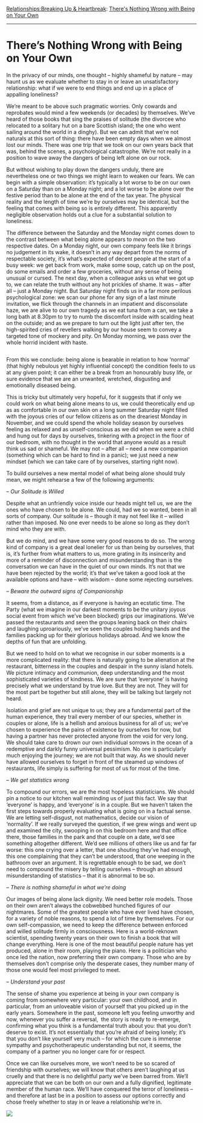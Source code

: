 [Relationships:](https://www.theschooloflife.com/thebookoflife/category/relationships/)[Breaking Up & Heartbreak](https://www.theschooloflife.com/thebookoflife/category/relationships/breaking-up-heartbreak/): [There's Nothing Wrong with Being on Your Own](https://www.theschooloflife.com/thebookoflife/the-terror-of-being-on-our-own/)

* * *

# There’s Nothing Wrong with Being on Your Own

In the privacy of our minds, one thought – highly shameful by nature – may haunt us as we evaluate whether to stay in or leave an unsatisfactory relationship: what if we were to end things and end up in a place of appalling loneliness?

We’re meant to be above such pragmatic worries. Only cowards and reprobates would mind a few weekends (or decades) by themselves. We’ve heard of those books that sing the praises of solitude (the divorcee who relocated to a solitary hut on a bare Scottish island; the one who went sailing around the world in a dinghy). But we can admit that we’re not naturals at this sort of thing: there have been empty days when we almost lost our minds. There was one trip that we took on our own years back that was, behind the scenes, a psychological catastrophe. We’re not really in a position to wave away the dangers of being left alone on our rock.

But without wishing to play down the dangers unduly, there are nevertheless one or two things we might learn to weaken our fears. We can begin with a simple observation: it’s typically a lot worse to be on our own on a Saturday than on a Monday night; and a lot worse to be alone over the festive period than to be alone at the end of the tax year. The physical reality and the length of time we’re by ourselves may be identical, but the feeling that comes with being so is entirely different. This apparently negligible observation holds out a clue for a substantial solution to loneliness.

The difference between the Saturday and the Monday night comes down to the contrast between what being alone appears to _mean_ on the two respective dates. On a Monday night, our own company feels like it brings no judgement in its wake, it doesn’t in any way depart from the norms of respectable society, it’s what’s expected of decent people at the start of a busy week: we get back from work, make some soup, catch up on the post, do some emails and order a few groceries, without any sense of being unusual or cursed. The next day, when a colleague asks us what we got up to, we can relate the truth without any hot prickles of shame. It was – after all – just a Monday night. But Saturday night finds us in a far more perilous psychological zone: we scan our phone for any sign of a last minute invitation, we flick through the channels in an impatient and disconsolate haze, we are alive to our own tragedy as we eat tuna from a can, we take a long bath at 8.30pm to try to numb the discomfort inside with scalding heat on the outside; and as we prepare to turn out the light just after ten, the high-spirited cries of revellers walking by our house seem to convey a targeted tone of mockery and pity. On Monday morning, we pass over the whole horrid incident with haste.&nbsp;

<figure class="aligncenter"><img src="https://www.theschooloflife.com/thebookoflife/wp-content/uploads/2019/11/IMG_0730.jpg" alt="" class="wp-image-23812" srcset="https://www.theschooloflife.com/thebookoflife/wp-content/uploads/2019/11/IMG_0730.jpg 918w, https://www.theschooloflife.com/thebookoflife/wp-content/uploads/2019/11/IMG_0730-277x300.jpg 277w, https://www.theschooloflife.com/thebookoflife/wp-content/uploads/2019/11/IMG_0730-768x833.jpg 768w" sizes="(max-width: 918px) 100vw, 918px"></figure>

From this we conclude: being alone is bearable in relation to how ‘normal’ (that highly nebulous yet highly influential concept) the condition feels to us at any given point; it can either be a break from an honourably busy life, or sure evidence that we are an unwanted, wretched, disgusting and emotionally diseased being.&nbsp;

This is tricky but ultimately very hopeful, for it suggests that if only we could work on what being alone means to us, we could theoretically end up as as comfortable in our own skin on a long summer Saturday night filled with the joyous cries of our fellow citizens as on the dreariest Monday in November, and we could spend the whole holiday season by ourselves feeling as relaxed and as unself-conscious as we did when we were a child and hung out for days by ourselves, tinkering with a project in the floor of our bedroom, with no thought in the world that anyone would as a result think us sad or shameful. We may not – after all – need a new companion (something which can be hard to find in a panic); we just need a new mindset (which we can take care of by ourselves, starting right now).

To build ourselves a new mental model of what being alone should truly mean, we might rehearse a few of the following arguments:

_– Our Solitude is Willed_

Despite what an unfriendly voice inside our heads might tell us, we are the ones who have chosen to be alone. We could, had we so wanted, been in all sorts of company. Our solitude is – though it may not feel like it – willed rather than imposed. No one ever needs to be alone so long as they don’t mind who they are with.&nbsp;

But we do mind, and we have some very good reasons to do so. The wrong kind of company is a great deal lonelier for us than being by ourselves, that is, it’s further from what matters to us, more grating in its insincerity and more of a reminder of disconnection and misunderstanding than is the conversation we can have in the quiet of our own minds. It’s not that we have been rejected by the world; it’s that we’ve taken a good look at the available options and have – with wisdom – done some rejecting ourselves.

_– Beware the outward signs of Companionship_

It seems, from a distance, as if everyone is having an ecstatic time. The Party (what we imagine in our darkest moments to be the unitary joyous social event from which we’ve been blocked) grips our imaginations. We’ve passed the restaurants and seen the groups leaning back on their chairs and laughing uproariously, we’ve seen the couples holding hands and the families packing up for their glorious holidays abroad. And we know the depths of fun that are unfolding.

But we need to hold on to what we recognise in our sober moments is a more complicated reality: that there is naturally going to be alienation at the restaurant, bitterness in the couples and despair in the sunny island hotels. We picture intimacy and communion, deep understanding and the most sophisticated varieties of kindness. We are sure that ‘everyone’ is having precisely what we understand by true love. But they are not. They will for the most part be together but still alone, they will be talking but largely not heard.

Isolation and grief are not unique to us; they are a fundamental part of the human experience, they trail every member of our species, whether in couples or alone, life is a hellish and anxious business for all of us; we’ve chosen to experience the pains of existence by ourselves for now, but having a partner has never protected anyone from the void for very long. We should take care to drown our own individual sorrows in the ocean of a redemptive and darkly funny universal pessimism. No one is particularly much enjoying the journey; we are not built that way. As we should never have allowed ourselves to forget in front of the steamed up windows of restaurants, life simply is suffering for most of us for most of the time.

_– We get statistics wrong_

To compound our errors, we are the most hopeless statisticians. We should pin a notice to our kitchen wall reminding us of just this fact. We say that ‘everyone’ is happy, and ‘everyone’ is in a couple. But we haven’t taken the first steps towards properly evaluating what is going on in a factual sense. We are letting self-disgust, not mathematics, decide our vision of ‘normality’. If we really surveyed the question, if we grew wings and went up and examined the city, swooping in on this bedroom here and that office there, those families in the park and that couple on a date, we’d see something altogether different. We’d see millions of others like us and far far worse: this one crying over a letter, that one shouting they’ve had enough, this one complaining that they can’t be understood, that one weeping in the bathroom over an argument. It is regrettable enough to be sad, we don’t need to compound the misery by telling ourselves – through an absurd misunderstanding of statistics – that it is abnormal to be so.

_– There is nothing shameful in what we’re doing_

Our images of being alone lack dignity. We need better role models. Those on their own aren’t always the cobwebbed hunched figures of our nightmares. Some of the greatest people who have ever lived have chosen, for a variety of noble reasons, to spend a lot of time by themselves. For our own self-compassion, we need to keep the difference between enforced and willed solitude firmly in consciousness. Here is a world-reknown scientist, spending twenty years on their own to finish a book that will change everything. Here is one of the most beautiful people nature has yet produced, alone in their room, playing the piano. Here is a politician who once led the nation, now preferring their own company. Those who are by themselves don’t comprise only the desperate cases, they number many of those one would feel most privileged to meet.

_– Understand your past_

The sense of shame you experience at being in your own company is coming from somewhere very particular: your own childhood, and in particular, from an unloveable vision of yourself that you picked up in the early years. Somewhere in the past, someone left you feeling unworthy and now, whenever you suffer a reversal,&nbsp; the story is ready to re-emerge, confirming what you think is a fundamental truth about you: that you don’t deserve to exist. It’s not essentially that you’re afraid of being lonely; it’s that you don’t like yourself very much – for which the cure is immense sympathy and psychotherapeutic understanding but not, it seems, the company of a partner you no longer care for or respect.

Once we can like ourselves more, we won’t need to be so scared of friendship with ourselves; we will know that others aren’t laughing at us cruelly and that there is no delightful party we’ve been barred from. We’ll appreciate that we can be both on our own and a fully dignified, legitimate member of the human race. We’ll have conquered the terror of loneliness – and therefore at last be in a position to assess our options correctly and chose freely whether to stay in or leave a relationship we’re in.

[![](https://img.youtube.com/vi/vR5prDWTc5U/0.jpg)](https://www.youtube.com/embed/vR5prDWTc5U '')
